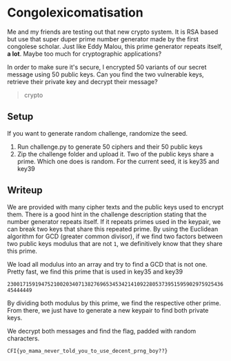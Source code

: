 # Congolexicomatisation

Me and my friends are testing out that new crypto system.
It is RSA based but use that super duper prime number generator made by the first congolese scholar.
Just like Eddy Malou, this prime generator repeats itself, **a lot**. Maybe too much for cryptographic applications?

In order to make sure it's secure, I encrypted 50 variants of our secret message using 50 public keys.
Can you find the two vulnerable keys, retrieve their private key and decrypt their message?

> crypto

## Setup

If you want to generate random challenge, randomize the seed.
1. Run challenge.py to generate 50 ciphers and their 50 public keys
2. Zip the challenge folder and upload it. Two of the public keys share a prime. Which one does is random.
For the current seed, it is key35 and key39

## Writeup

We are provided with many cipher texts and the public keys used to encrypt them.
There is a good hint in the challenge description stating that the number generator repeats itself.
If it repeats primes used in the keypair, we can break two keys that share this repeated prime.
By using the Euclidean algorithm for GCD (greater common divisor), if we find two factors between two public keys modulus that are not `1`, we definitively know that they share this prime.

We load all modulus into an array and try to find a GCD that is not one. Pretty fast, we find this prime that is used in key35 and key39

`230017159194752100203407138276965345342141092280537395159590297592543645444449`

By dividing both modulus by this prime, we find the respective other prime. From there, we just have to generate a new keypair to find both private keys.

We decrypt both messages and find the flag, padded with random characters.

`CFI{yo_mama_never_told_you_to_use_decent_prng_boy??}`

